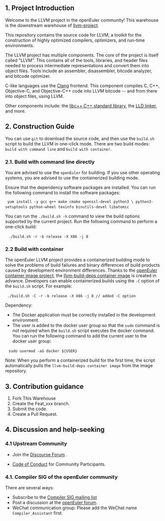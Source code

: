 ## 1. Project Introduction

Welcome to the LLVM project in the openEuler community! This warehouse is the downstream warehouse of [llvm-project](https://github.com/llvm/llvm-project).

This repository contains the source code for LLVM, a toolkit for the construction of highly optimized compilers, optimizers, and run-time environments.

The LLVM project has multiple components. The core of the project is itself called "LLVM". This contains all of the tools, libraries, and header files needed to process intermediate representations and convert them into object files. Tools include an assembler, disassembler, bitcode analyzer, and bitcode optimizer.

C-like languages use the [Clang](https://clang.llvm.org/) frontend. This component compiles C, C++, Objective-C, and Objective-C++ code into LLVM bitcode -- and from there into object files, using LLVM.

Other components include: the [libc++ C++ standard library](https://libcxx.llvm.org/), the [LLD linker](https://lld.llvm.org/), and more.

## 2. Construction Guide

You can use `git` to download the source code, and then use the `build.sh` script to build the LLVM in one-click mode. There are two build modes: `build with command line` and `build with container`.

### 2.1. Build with command line directly

You are advised to use the `openEuler` for building. If you use other operating systems, you are advised to use the containerized building mode.

Ensure that the dependency software packages are installed. You can run the following command to install the software packages:

` ` `
yum install -y gcc g++ make cmake openssl-devel python3 \
python3-setuptools python-wheel texinfo binutils-devel libatomic
` ` `

You can run the `./build.sh -h` command to view the build options supported by the current project. Run the following command to perform a one-click build:

` ` `
./build.sh -r -b release -X X86 -j 8
` ` `

### 2.2 Build with container

The openEuler LLVM project provides a containerized building mode to solve the problems of build failures and binary differences of build products caused by development environment differences. Thanks to the [openEuler container image project](https://gitee.com/openeuler/openeuler-docker-images), the [llvm-build-deps container image](https://gitee.com/openeuler/openeuler-docker-images/tree/master/llvm-build-deps) is created in advance. Developers can enable containerized builds using the `-C` option of the `build.sh` script. For example:

` ` `
./build.sh -C -r -b release -X X86 -j 8 // added -C option
` ` `

Dependency:
* The Docker application must be correctly installed in the development environment.
* The user is added to the docker user group so that the `sudo` command is not required when the `build.sh` script executes the docker command. You can run the following command to add the current user to the docker user group:

` ` `
sudo usermod -aG docker ${USER}
` ` `

Note: When you perform a containerized build for the first time, the script automatically pulls the `llvm-build-deps container image` from the image repository.

## 3. Contribution guidance

1. Fork This Warehouse
2. Create the Feat_xxx branch.
3. Submit the code.
4. Create a Pull Request.

## 4. Discussion and help-seeking

### 4.1 Upstream Community
* Join the [Discourse Forum](https://discourse.llvm.org/) .

* [Code of Conduct](https://llvm.org/docs/CodeOfConduct.html) for Community Participants.

### 4.1. Compiler SIG of the openEuler community
There are several ways:
* Subscribe to the [Compiler SIG mailing list](https://mailweb.openeuler.org/postorius/lists/compiler@openeuler.org/)
* Post a discussion at the [openEuler forum](https://forum.openeuler.org/?locale=zh_CN).
* WeChat communication group: Please add the WeChat name `Compiler_Assistant` first.